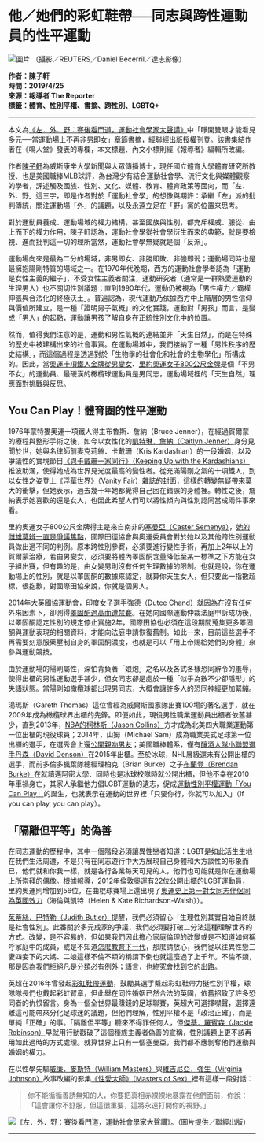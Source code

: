 # 他／她們的彩虹鞋帶──同志與跨性運動員的性平運動

![圖片](https://www.twreporter.org/images/20190426160858-4a07e937cc640e72b35e051d5137ebcd-mobile.jpg)
（攝影／REUTERS／Daniel Becerril／達志影像）

**作者：陳子軒**  
**時間：2019/4/25**  
**來源：報導者 The Reporter**  
**標籤：體育、性別平權、書摘、跨性別、LGBTQ+**  

---

本文為[《左．外．野︰賽後看門道，運動社會學家大聲講》](https://www.linkingbooks.com.tw/LNB/book/Book.aspx?ID=184543)中「睜開雙眼才能看見多元──當運動場上不再非男即女」章節書摘，經聯經出版授權刊登。該書集結作者在《鳴人堂》發表的專欄，本文標題、內文小標則經《報導者》編輯所改編。

作者[陳子軒](https://www.twreporter.org/author/5b1636d749107617004b136f)為威斯康辛大學新聞與大眾傳播博士，現任國立體育大學體育研究所教授、也是美國職棒MLB球評，為台灣少有結合運動社會學、流行文化與媒體觀察的學者，評述觸及國族、性別、文化、媒體、教育、體育政策等面向，而「左．外．野」這三字，即是作者對於「運動社會學」的想像與期許：承繼「左」派的批判傳統，關注運動場「外」的議題，以及永遠立足在「野」黨的位置來思考。

對於運動員養成、運動場域的權力結構，甚至國族與性別，都充斥權威、服從、由上而下的權力作用，陳子軒認為，運動社會學從社會學衍生而來的典範，就是要檢視、進而批判這一切的理所當然，運動社會學無疑就是個「反派」。

運動場向來是最為二分的場域，非男即女、非勝即敗、非強即弱；運動場同時也是最擁抱陽剛特質的場域之一。在1970年代晚期，西方的運動社會學者認為「運動是女性主義的繼子」，不受女性主義者關注，運動研究者（通常是一群熱愛運動的生理男人）也不關切性別議題；直到1990年代，運動仍被視為「男性權力／霸權伸張與合法化的終極沃土」。普遍認為，現代運動乃依據西方中上階層的男性信仰與價值所建立，是一種「證明男子氣概」的文化實踐，運動對「男孩」而言，是變成「男人」的起點，運動讓男孩了解自身在正統性別文化中的位置。

然而，值得我們注意的是，運動和男性氣概的連結並非「天生自然」，而是在特殊的歷史中被建構出來的社會事實。在運動場域中，我們接納了一種「男性秩序的歷史結構」，而這個過程是透過對於「生物學的社會化和社會的生物學化」所構成的。因此，當[奧運十項鐵人金牌從男變女](https://zh.wikipedia.org/wiki/%E5%87%AF%E7%89%B9%E7%90%B3%C2%B7%E8%A9%B9%E7%BA%B3)、[里約奧運女子800公尺金牌](https://sports.ltn.com.tw/news/breakingnews/1941084)是個「不男不女」的運動員、最硬漢的橄欖球運動員是男同志，運動場域裡的「天生自然」理應面對挑戰與反思。

## You Can Play！體育圈的性平運動

1976年蒙特婁奧運十項鐵人得主布魯斯．詹納（Bruce Jenner），在經過賀爾蒙的療程與整形手術之後，如今以女性化的[凱特琳．詹納（Caitlyn Jenner）](https://zh.wikipedia.org/wiki/%E5%87%AF%E7%89%B9%E7%90%B3%C2%B7%E8%A9%B9%E7%BA%B3)身分見聞於世，她與名律師前妻克莉絲．卡戴珊（Kris Kardashian）的一段婚姻，以及爭議性的實境節目[《與卡戴珊一家同行》（Keeping Up with the Kardashians）](https://en.wikipedia.org/wiki/Keeping_Up_with_the_Kardashians)推波助瀾，使得她成為世界見光度最高的變性者。從充滿陽剛之氣的十項鐵人，到以女性之姿登上[《浮華世界》（Vanity Fair）雜誌的封面](https://www.vanityfair.com/hollywood/2015/06/caitlyn-jenner-bruce-cover-annie-leibovitz)，這樣的轉變無疑帶來莫大的衝擊，但她表示，過去幾十年她都覺得自己困在錯誤的身體裡。轉性之後，詹納表示她喜歡的還是女人，也因此希望人們可以將性傾向與性別認同當成兩件事來看。

里約奧運女子800公尺金牌得主是來自南非的[塞曼亞（Caster Semenya）](https://zh.wikipedia.org/wiki/%E5%8D%A1%E6%96%AF%E7%89%B9%C2%B7%E7%91%9F%E5%A4%A2%E9%9B%85)，[她的雌雄莫辨一直是爭議焦點](https://www.cna.com.tw/news/aspt/201902180169.aspx)，國際田徑協會與奧運委員會對於她以及其他跨性別運動員做出過不同的判例。原本跨性別參賽，必須要進行變性手術，再加上2年以上的賀爾蒙治療，若由男變女，必須要將體內睪固酮含量降低至某一標準之下方能在女子組出賽，但有趣的是，由女變男則沒有任何生理數據的限制。也就是說，你在運動場上的性別，就是以睪固酮的數據來認定，就算你天生女人，但只要此一指數超標，很抱歉，對國際田協來說，你就是個男人。

2014年大英國協運動會，印度女子選手[強德（Dutee Chand）](https://en.wikipedia.org/wiki/Dutee_Chand)就因為在沒有任何外來因素下，卻測得[睪固酮過高而遭禁賽](https://udn.com/news/story/7005/3339884)。在她向國際運動仲裁法庭申訴成功後，以睪固酮認定性別的規定停止實施2年，國際田協也必須在這段期間蒐集更多睪固酮與運動表現的相關資料，才能向法庭申請恢復舊制。如此一來，目前這些選手不再需要刻意服藥壓制自身的睪固酮濃度，也就是可以「用上帝賜給她們的身體」來參與運動競技。

由於運動場的陽剛屬性，深怕背負著「娘炮」之名以及各式各樣恐同辭令的羞辱，使得出櫃的男性運動選手甚少，但女同志卻是處於一種「似乎為數不少卻隱形」的失語狀態。當陽剛如橄欖球都出現男同志，大概會讓許多人的恐同神經更加緊繃。

湯瑪斯（Gareth Thomas）這位曾經為威爾斯國家隊出賽100場的著名選手，就在2009年成為橄欖球界出櫃的先鋒。即便如此，現役男性職業運動員出櫃者依舊甚少，直到2013年，[NBA的柯林斯（Jason Collins）](https://www.sportsv.net/articles/4776)方才成為北美四大職業運動第一位出櫃的現役球員；2014年，山姆（Michael Sam）成為職業美式足球第一位出櫃的選手，在選秀會上還[公開親吻男友](https://www.dailymail.co.uk/news/article-2861885/Gay-footballer-Michael-Sam-kisses-boyfriend-wins-Man-Year-award.html)；美國職棒體系，僅有[釀酒人隊小聯盟選手丹森（David Denson）](https://zh.wikipedia.org/zh-tw/%E5%A4%A7%E8%A1%9B%C2%B7%E4%B8%B9%E6%A3%AE)在2015年出櫃。至於冰球，NHL層級還未有公開出櫃的選手，而前多倫多楓葉隊總經理柏克（Brian Burke）之子[布蘭登（Brendan Burke）](https://en.wikipedia.org/wiki/Brendan_Burke)在就讀邁阿密大學、同時也是冰球校隊時就公開出櫃，但他不幸在2010年車禍身亡，其家人承繼他力倡LGBT運動的遺志，促成[運動性別平權運動「You Can Play」](http://www.youcanplayproject.org/)的誕生，也就表示在運動的世界裡「只要你行，你就可以加入」（If you can play, you can play）。

## 「隔離但平等」的偽善

在同志運動的歷程中，其中一個階段必須讓異性戀者知道：LGBT是如此活生生地在我們生活周遭，不是只有在同志遊行中大方展現自己身體和大方談性的形象而已，他們就和你我一樣，就是各行各業每天可見的人，他們也可能就是你在運動場上所崇拜的偶像。根據報導，2012年倫敦奧運有22位公開出櫃的LGBT運動員，里約奧運則增加到56位，在曲棍球賽場上還出現了[奧運史上第一對女同志伴侶同為英國效力](https://www.telegraph.co.uk/olympics/2016/08/02/rio-olympics-2016-first-married-gay-couple-to-compete-say-rio-is/)（海倫與凱特〔Helen & Kate Richardson-Walsh〕）。

[茱蒂絲．巴特勒（Judith Butler）](https://zh.wikipedia.org/wiki/%E6%9C%B1%E8%BF%AA%E6%96%AF%C2%B4%E5%B7%B4%E7%89%B9%E5%8B%92)提醒，我們必須留心「生理性別其實自始自終就是社會性別」。此番關於多元成家的爭議，我們必須要打破二分法這種理解世界的方式。改變，是不容易的，但如果我們因此擔心家庭倫理的改變或是不知道如何稱呼家庭中的成員，或是不知道[怎麼教育下一代](https://www.twreporter.org/a/homosexual-education-gender-values)，那麼請放心，我們從以往異性戀三妻四妾下的大媽、二娘這樣不倫不類的稱謂下倒也就這麼過了上千年。不倫不類，那是因為我們拒絕凡是分類必有例外；語言，也終究會找到它的出路。

英超在2016年曾發起[彩虹鞋帶運動](https://www.bbc.co.uk/sport/38086710)，鼓勵其選手繫起彩虹鞋帶力挺性別平權，球隊隊長們也戴起彩虹臂章，但此舉在同性婚姻已然合法的英國，依舊招致了許多恐同者的仇恨留言。身為一個全世界最賺錢的足球聯賽，英超大可選擇噤聲，選擇遠離這可能帶來分化足球迷的議題，但他們理解，性別平權不是「政治正確」，而是單純「正確」的事。「隔離但平等」聽來不得罪任何人，但[傑基．羅賓森（Jackie Robinson）](https://zh.wikipedia.org/wiki/%E5%82%91%E5%9F%BA%C2%B7%E7%BE%85%E8%B3%93%E6%A3%AE)早就用行動戳破了這個種族主義者偽善的宣稱，性別議題上更不該再用如此過時的方式處理。就算世界上只有一個塞曼亞，我們都不應剝奪他們運動與婚姻的權力。

在以性學先驅[威廉．麥斯特（William Masters）](https://zh.wikipedia.org/wiki/%E5%A8%81%E5%BB%89%C2%B7%E9%BA%A5%E6%96%AF%E7%89%B9)與[維吉尼亞．強生（Virginia Johnson）](https://zh.wikipedia.org/wiki/%E7%B6%AD%E5%90%89%E5%B0%BC%E4%BA%9E%C2%B7%E5%BC%B7%E7%94%9F)故事改編的影集[《性愛大師》（Masters of Sex）](https://zh.wikipedia.org/wiki/%E6%80%A7%E7%88%B1%E5%A4%A7%E5%B8%88)裡有這樣一段對話：

> 你不能循循善誘無知的人，你要把真相赤裸裸地暴露在他們面前，你說：「這會讓你不舒服，但這很重要，這將永遠打開你的視野。」

![《左．外．野︰賽後看門道，運動社會學家大聲講》。（圖片提供／聯經出版）](https://www.twreporter.org/images/20190426152229-ce87594af57da28c5ac25fb487b9c3b0-mobile.jpg)

---